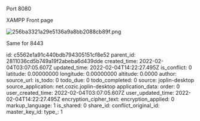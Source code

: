 Port 8080

XAMPP Front page

![256ba3321a29e5136a9a8bb2088cb89f.png](:/1917476bfb1748c5b1e3958cca34e8aa)

Same for 8443

id: c5562e1a91c440bdb794305151cf8e52
parent_id: 2811036cd5b749a19f2abeba6d439dde
created_time: 2022-02-04T03:07:05.607Z
updated_time: 2022-02-04T14:22:27.495Z
is_conflict: 0
latitude: 0.00000000
longitude: 0.00000000
altitude: 0.0000
author: 
source_url: 
is_todo: 0
todo_due: 0
todo_completed: 0
source: joplin-desktop
source_application: net.cozic.joplin-desktop
application_data: 
order: 0
user_created_time: 2022-02-04T03:07:05.607Z
user_updated_time: 2022-02-04T14:22:27.495Z
encryption_cipher_text: 
encryption_applied: 0
markup_language: 1
is_shared: 0
share_id: 
conflict_original_id: 
master_key_id: 
type_: 1